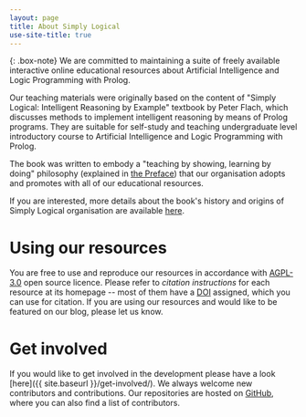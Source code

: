 ```yaml
---
layout: page
title: About Simply Logical
use-site-title: true
---
```



{: .box-note}
We are committed to maintaining a suite of freely available interactive online educational resources about Artificial Intelligence and Logic Programming with Prolog.
<!--Mission statement-->

Our teaching materials were originally based on the content of "Simply Logical: Intelligent Reasoning by Example" textbook by Peter Flach, which discusses methods to implement intelligent reasoning by means of Prolog programs. They are suitable for self-study and teaching undergraduate level introductory course to Artificial Intelligence and Logic Programming with Prolog.

 The book was written to embody a "teaching by showing, learning by doing" philosophy (explained in [the Preface](http://book.simply-logical.space/#style-of-presentation)) that our organisation adopts and promotes with all of our educational resources.

If you are interested, more details about the book's history and origins of Simply Logical organisation are available [here](http://book.simply-logical.space/about.html#history).


# Using our resources #
<!--Copyright statement-->
You are free to use and reproduce our resources in accordance with [AGPL-3.0](https://www.gnu.org/licenses/agpl-3.0.en.html) open source licence. Please refer to *citation instructions* for each resource at its homepage -- most of them have a [DOI](https://en.wikipedia.org/wiki/Digital_object_identifier) assigned, which you can use for citation. If you are using our resources and would like to be featured on our blog, please let us know.

# Get involved #
If you would like to get involved in the development please have a look [here]({{ site.baseurl }}/get-involved/). We always welcome new contributors and contributions. Our repositories are hosted on [GitHub](https://github.com/simply-logical), where you can also find a list of contributors.
